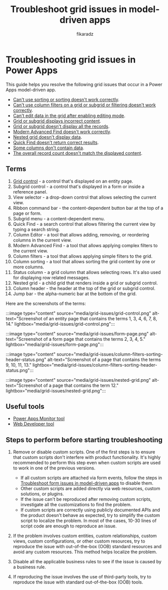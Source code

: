 ﻿---
title: Troubleshoot grid issues in model-driven apps
description: Provides a resolution for grid issues in model-driven apps in Microsoft Power Apps.
ms.reviewer: tapanm, moroch, dinusc
ms.custom: sap:Using grids and lists in model-driven apps
ms.date: 07/12/2024
author: fikaradz
ms.author: fikaradz
---
# Troubleshooting grid issues in Power Apps

This guide helps you resolve the following grid issues that occur in a Power Apps model-driven app.

- [Can't use sorting or sorting doesn't work correctly](cannot-use-sorting-or-sorting-not-work-correctly.md).
- [Can't use column filters on a grid or subgrid or filtering doesn't work correctly](cannot-use-column-filters-on-grid-subgrid-or-filtering-not-work-correctly.md).
- [Can't edit data in the grid after enabling editing mode](cannot-edit-data-in-the-grid-in-editing-mode.md).
- [Grid or subgrid displays incorrect content](grid-or-subgrid-displays-incorrect-content.md).
- [Grid or subgrid doesn't display all the records](grid-or-subgrid-not-display-all-records.md).
- [Modern Advanced Find doesn't work correctly](modern-advanced-find-not-work-correctly.md).
- [Nested grid doesn't display data](nested-grid-not-display-data.md).
- [Quick Find doesn't return correct results](quick-find-not-produce-correct-results.md).
- [Some columns don't contain data](columns-not-contain-data.md).
- [The overall record count doesn't match the displayed content](overall-record-count-not-match-displayed-content.md).

## Terms

1. [Grid control](/power-apps/maker/model-driven-apps/the-power-apps-grid-control) - a control that's displayed on an entity page.
2. Subgrid control - a control that's displayed in a form or inside a reference panel.
3. View selector - a drop-down control that allows selecting the current view.
4. Ribbon command bar - the content-dependent button bar at the top of a page or form.
5. Subgrid menu - a content-dependent menu.
6. Quick Find - a search control that allows filtering the current view by typing a search string.
7. Column Editor - a tool that allows adding, removing, or reordering columns in the current view.
8. Modern Advanced Find - a tool that allows applying complex filters to the current view.
9. Column filters - a tool that allows applying simple filters to the grid.
10. Column sorting - a tool that allows sorting the grid content by one or more columns.
11. Status column - a grid column that allows selecting rows. It's also used for displaying row related messages.
12. Nested grid - a child grid that renders inside a grid or subgrid control.
13. Column header - the header at the top of the grid or subgrid control.
14. Jump bar - the alpha-numeric bar at the bottom of the grid.

Here are the screenshots of the terms:

:::image type="content" source="media/grid-issues/grid-control.png" alt-text="Screenshot of an entity page that contains the terms 1, 3, 4, 6, 7, 8, 14." lightbox="media/grid-issues/grid-control.png":::

:::image type="content" source="media/grid-issues/form-page.png" alt-text="Screenshot of a form page that contains the terms 2, 3, 4, 5." lightbox="media/grid-issues/form-page.png":::

:::image type="content" source="media/grid-issues/column-filters-sorting-header-status.png" alt-text="Screenshot of a page that contains the terms 9, 10, 11, 13." lightbox="media/grid-issues/column-filters-sorting-header-status.png":::

:::image type="content" source="media/grid-issues/nested-grid.png" alt-text="Screenshot of a page that contains the term 12." lightbox="media/grid-issues/nested-grid.png":::

## Useful tools

- [Power Apps Monitor tool](/power-apps/maker/monitor-overview)
- [Web Developer tool](https://developer.chrome.com/docs/devtools/network)

## Steps to perform before starting troubleshooting

1. Remove or disable custom scripts. One of the first steps is to ensure that custom scripts don't interfere with product functionality. It's highly recommended to perform this step even when custom scripts are used to work in one of the previous versions.

    - If all custom scripts are attached via form events, follow the steps in [Troubleshoot form issues in model-driven apps](/power-apps/developer/model-driven-apps/troubleshoot-forms) to disable them.
    - Other custom scripts are added directly via web resources, custom solutions, or plugins.
    - If the issue can't be reproduced after removing custom scripts, investigate all the customizations to find the problem.
    - If custom scripts are correctly using publicly documented APIs and the product doesn't behave as expected, try to simplify the custom script to localize the problem. In most of the cases, 10-30 lines of script code are enough to reproduce an issue.

2. If the problem involves custom entities, custom relationships, custom views, custom configurations, or other custom resources, try to reproduce the issue with out-of-the-box (OOB) standard resources and avoid any custom resources. This method helps localize the problem.

3. Disable all the applicable business rules to see if the issue is caused by a business rule.

4. If reproducing the issue involves the use of third-party tools, try to reproduce the issue with standard out-of-the-box (OOB) tools.
